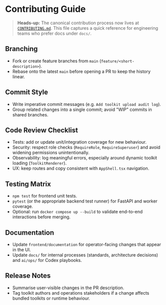 # Contributing Guide

> **Heads-up:** The canonical contribution process now lives at [`CONTRIBUTING.md`](../CONTRIBUTING.md). This file captures a quick reference for engineering teams who prefer docs under `docs/`.

## Branching
- Fork or create feature branches from `main` (`feature/<short-description>`).
- Rebase onto the latest `main` before opening a PR to keep the history linear.

## Commit Style
- Write imperative commit messages (e.g. `Add toolkit upload audit log`).
- Group related changes into a single commit; avoid "WIP" commits in shared branches.

## Code Review Checklist
- Tests: add or update unit/integration coverage for new behaviour.
- Security: respect role checks (`RequireRole`, `RequireSuperuser`) and avoid widening permissions unintentionally.
- Observability: log meaningful errors, especially around dynamic toolkit loading (`ToolkitRenderer`).
- UX: keep routes and copy consistent with `AppShell.tsx` navigation.

## Testing Matrix
- `npm test` for frontend unit tests.
- `pytest` (or the appropriate backend test runner) for FastAPI and worker coverage.
- Optional: run `docker compose up --build` to validate end-to-end interactions before merging.

## Documentation
- Update `frontend/documentation` for operator-facing changes that appear in the UI.
- Update `docs/` for internal processes (standards, architecture decisions) and `ai/ops/` for Codex playbooks.

## Release Notes
- Summarise user-visible changes in the PR description.
- Tag toolkit authors and operations stakeholders if a change affects bundled toolkits or runtime behaviour.
